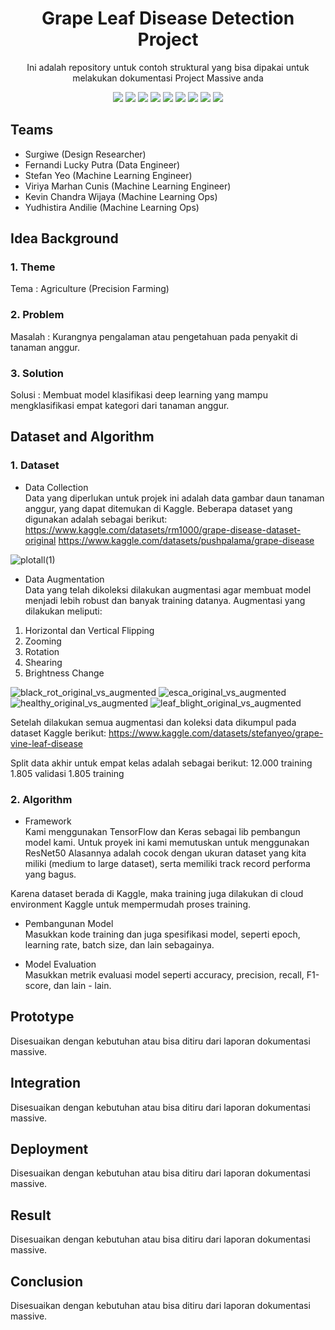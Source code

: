 <h1 align="center">  Grape Leaf Disease Detection Project </h1>

<p align="center"> 
Ini adalah repository untuk contoh struktural yang bisa dipakai untuk melakukan dokumentasi Project Massive anda
</p>

<div align="center">
    <img src="https://img.shields.io/badge/python-3670A0?style=for-the-badge&logo=python&logoColor=ffdd54">
    <img src="https://img.shields.io/badge/jupyter-%23FA0F00.svg?style=for-the-badge&logo=jupyter&logoColor=white">
    <img src="https://img.shields.io/badge/flask-%23000.svg?style=for-the-badge&logo=flask&logoColor=white">
    <img src="https://img.shields.io/badge/TensorFlow-%23FF6F00.svg?style=for-the-badge&logo=TensorFlow&logoColor=white">
    <img src="https://img.shields.io/badge/Keras-%23D00000.svg?style=for-the-badge&logo=Keras&logoColor=white">
    <img src="https://img.shields.io/badge/scikit--learn-%23F7931E.svg?style=for-the-badge&logo=scikit-learn&logoColor=white">
    <img src="https://img.shields.io/badge/pandas-%23150458.svg?style=for-the-badge&logo=pandas&logoColor=white">
    <img src="https://img.shields.io/badge/numpy-%23013243.svg?style=for-the-badge&logo=numpy&logoColor=white">
    <img src="https://img.shields.io/badge/Matplotlib-%23ffffff.svg?style=for-the-badge&logo=Matplotlib&logoColor=black">
</div>

## Teams

- Surgiwe (Design Researcher)
- Fernandi Lucky Putra (Data Engineer)
- Stefan Yeo (Machine Learning Engineer)
- Viriya Marhan Cunis (Machine Learning Engineer)
- Kevin Chandra Wijaya (Machine Learning Ops)
- Yudhistira Andilie (Machine Learning Ops)

## Idea Background

### 1. Theme
Tema : Agriculture (Precision Farming)

### 2. Problem
Masalah : Kurangnya pengalaman atau pengetahuan pada penyakit di tanaman anggur.

### 3. Solution
Solusi : Membuat model klasifikasi deep learning yang mampu mengklasifikasi empat kategori dari tanaman anggur.

## Dataset and Algorithm

### 1. Dataset
- Data Collection <br />
Data yang diperlukan untuk projek ini adalah data gambar daun tanaman anggur, yang dapat ditemukan di Kaggle.
Beberapa dataset yang digunakan adalah sebagai berikut:
https://www.kaggle.com/datasets/rm1000/grape-disease-dataset-original
https://www.kaggle.com/datasets/pushpalama/grape-disease

![plotall(1)](https://github.com/user-attachments/assets/c58d42f0-b6e8-40f5-a39c-2aa24b8152e8)

- Data Augmentation <br />
Data yang telah dikoleksi dilakukan augmentasi agar membuat model menjadi lebih robust dan banyak training datanya. 
Augmentasi yang dilakukan meliputi:
1. Horizontal dan Vertical Flipping
2. Zooming
3. Rotation
4. Shearing
5. Brightness Change

![black_rot_original_vs_augmented](https://github.com/user-attachments/assets/16b84fdd-d2f2-4cc9-8632-6c2e13ed9343)
![esca_original_vs_augmented](https://github.com/user-attachments/assets/5d83371c-29a2-41ce-9c4c-eb21a40d1932)
![healthy_original_vs_augmented](https://github.com/user-attachments/assets/99afa1af-2fa2-478a-ad2d-7096b867ba34)
![leaf_blight_original_vs_augmented](https://github.com/user-attachments/assets/608eeec6-9bc7-492a-8c6b-921b49442fe0)

Setelah dilakukan semua augmentasi dan koleksi data dikumpul pada dataset Kaggle berikut:
https://www.kaggle.com/datasets/stefanyeo/grape-vine-leaf-disease

Split data akhir untuk empat kelas adalah sebagai berikut:
12.000 training
1.805 validasi
1.805 training 

### 2. Algorithm

- Framework <br />
Kami menggunakan TensorFlow dan Keras sebagai lib pembangun model kami. Untuk proyek ini kami memutuskan untuk menggunakan ResNet50
Alasannya adalah cocok dengan ukuran dataset yang kita miliki (medium to large dataset), serta memiliki track record performa yang bagus.

Karena dataset berada di Kaggle, maka training juga dilakukan di cloud environment Kaggle untuk mempermudah proses training.

- Pembangunan Model <br />
Masukkan kode training dan juga spesifikasi model, seperti epoch, learning rate, batch size, dan lain sebagainya.

- Model Evaluation <br />
Masukkan metrik evaluasi model seperti accuracy, precision, recall, F1-score, dan lain - lain.

## Prototype
Disesuaikan dengan kebutuhan atau bisa ditiru dari laporan dokumentasi massive.

## Integration
Disesuaikan dengan kebutuhan atau bisa ditiru dari laporan dokumentasi massive.

## Deployment
Disesuaikan dengan kebutuhan atau bisa ditiru dari laporan dokumentasi massive.

## Result
Disesuaikan dengan kebutuhan atau bisa ditiru dari laporan dokumentasi massive.

## Conclusion
Disesuaikan dengan kebutuhan atau bisa ditiru dari laporan dokumentasi massive.
